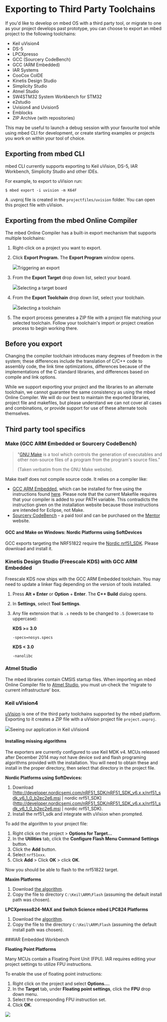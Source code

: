 # Exporting to Third Party Toolchains


If you'd like to develop on mbed OS with a third party tool, or migrate to one as your project develops past prototype, you can choose to export an mbed project to the following toolchains:

* Keil uVision4
* DS-5
* LPCXpresso
* GCC (Sourcery CodeBench)
* GCC (ARM Embedded)
* IAR Systems
* CooCox CoIDE
* Kinetis Design Studio
* Simplicity Studio
* Atmel Studio
* SW4STM32 System Workbench for STM32
* e2studio
* Uvision4 and Uvision5
* Emblocks
* ZIP Archive (with repositories)

This may be useful to launch a debug session with your favourite tool while using mbed CLI for development, or create starting examples or projects you work on within your tool of choice. 

## Exporting from mbed CLI

mbed CLI currently supports exporting to Keil uVision, DS-5, IAR Workbench, Simplicity Studio and other IDEs.

For example, to export to uVision run:

	$ mbed export -i uvision -m K64F

A .uvproj file is created in the ``projectfiles/uvision`` folder. You can open this project file with uVision.


## Exporting from the mbed Online Compiler

The mbed Online Compiler has a built-in export mechanism that supports multiple toolchains:

1. Right-click on a project you want to export.

1. Click **Export Program.** The **Export Program** window opens.

	<span class="images">![](Images/export_menu.png)<span>Triggering an export</span></span>

1. From the **Export Target** drop down list, select your board.

	<span class="images">![](Images/select_target.png)<span>Selecting a target board</span></span>

1. From the **Export Toolchain** drop down list, select your toolchain.

	<span class="images">![](Images/select_toolchain.png)<span>Selecting a toolchain</span></span>

1. The export process generates a ZIP file with a project file matching your selected toolchain. Follow your toolchain's import or project creation process to begin working there.

## Before you export

Changing the compiler toolchain introduces many degrees of freedom in the system; these differences include the translation of C/C++ code to assembly code, the link time optimizations, differences because of the implementations of the C standard libraries, and differences based on compile and link options.

While we support exporting your project and the libraries to an alternate toolchain, we cannot guarantee the same consistency as using the mbed Online Compiler. We will do our best to maintain the exported libraries, project file and makefiles, but please understand we can not cover all cases and combinations, or provide support for use of these alternate tools themselves.

## Third party tool specifics

### Make (GCC ARM Embedded or Sourcery CodeBench)

> "[GNU Make](http://www.gnu.org/software/make/) is a tool which controls the generation of executables and other non-source files of a program from the program's source files."
> 
>(Taken verbatim from the GNU Make website).

Make itself does not compile source code. It relies on a compiler like:

* [GCC ARM Embedded](https://launchpad.net/gcc-arm-embedded), which can be installed for free using the instructions found [here](http://gnuarmeclipse.livius.net/blog/toolchain-install/). Please note that the current Makefile requires that your compiler is added to your PATH variable. This contradicts the instruction given on the installation website because those instructions are intended for Eclipse, not Make.
* [Sourcery CodeBench](http://www.mentor.com/embedded-software/sourcery-tools/sourcery-codebench/overview/) - a paid tool and can be purchased on the [Mentor](http://www.mentor.com/) website.

#### GCC and Make on Windows: Nordic Platforms using SoftDevices
	
GCC exports targeting the NRF51822 require the [Nordic nrf51_SDK](http://developer.nordicsemi.com/nRF51_SDK/nRF51_SDK_v6.x.x/nrf51_sdk_v6_1_0_b2ec2e6.msi). Please download and install it.

### Kinetis Design Studio (Freescale KDS) with GCC ARM Embedded

Freescale KDS now ships with the GCC ARM Embedded toolchain. You may need to update a linker flag depending on the version of tools installed. 

1. Press **Alt + Enter** or **Option** + **Enter**. The **C++ Build** dialog opens.
1. In **Settings**, select **Tool Settings**.
1. Any file extension that is ``.s`` needs to be changed to ``.S`` (lowercase to uppercase):
	
	__KDS >= 3.0__

	``-specs=nosys.specs``

	__KDS < 3.0__

	``-nanolibc``

### Atmel Studio

The mbed libraries contain CMSIS startup files. When importing an mbed Online Compiler file to [Atmel Studio](http://www.atmel.com/Microsite/atmel-studio/), you must un-check the 'migrate to current infrastructure' box.

### Keil uVision4

[uVision](http://www.keil.com/uvision|) is one of the third party toolchains supported by the mbed platform. Exporting to it creates a ZIP file with a uVision project file ``project.uvproj``.

<span class="images">![](Images/uVision.png)<span>Seeing our application in Keil uVision4</span></span>

#### Installing missing algorithms

The exporters are currently configured to use Keil MDK v4. MCUs released after December 2014 may not have device svd and flash programing algorithms provided with the installation. You will need to obtain these and install in the proper directory, then select that directory in the project file.

__Nordic Platforms using SoftDevices:__

1. Download [http://developer.nordicsemi.com/nRF51_SDK/nRF51_SDK_v6.x.x/nrf51_sdk_v6_1_0_b2ec2e6.msi | nordic nrf51_SDK](http://developer.nordicsemi.com/nRF51_SDK/nRF51_SDK_v6.x.x/nrf51_sdk_v6_1_0_b2ec2e6.msi | nordic nrf51_SDK).
1. Install the nrf51_sdk and integrate with uVision when prompted.

To add the algorithm to your project file:
	
1. Right click on the project > **Options for Target...**
1. In the **Utilities** tab, click the **Configure Flash Menu Command Settings** button.
1. Click the **Add** button.
1. Select ``nrf51xxx``.
1. Click **Add** > Click **OK** > click **OK**. 

Now you should be able to flash to the nrf51822 target.

__Maxim Platforms__

1. Download [the algorithm](https://developer.mbed.org/media/uploads/sam_grove/max32600.flm).
1. Copy the file to directory ``C:\Keil\ARM\Flash`` (assuming the default install path was chosen).

__LPCXpresso824-MAX and Switch Science mbed LPC824 Platforms__

1. Download the [algorithm](https://developer.mbed.org/media/uploads/MACRUM/lpc8xx_32.flm).
1. Copy the file to the directory ``C:\Keil\ARM\Flash`` (assuming the default install path was chosen).

###IAR Embedded Workbench

__Floating Point Platforms__

Many MCUs contain a Floating Point Unit (FPU). IAR requires editing your project settings to utilize FPU instructions. 

To enable the use of floating point instructions:

1. Right click on the project and select **Options...**.
1. In the **Target** tab, under **Floating point settings**, click the **FPU** drop down menu.
1. Select the corresponding FPU instruction set.
1. Click **OK**.

<span class="images">![](Images/fpu_iar.png)</span>
